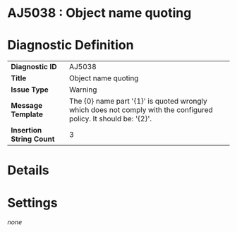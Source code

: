 # AJ5038 : Object name quoting

<style>
    .header{
        font-weight: bold;
        text-align: left;
    }
</style>

# Diagnostic Definition

<table>
  <tr>
    <td class="header">Diagnostic ID</td>
    <td>AJ5038</td>
  </tr>
  <tr>
    <td class="header">Title</td>
    <td>Object name quoting</td>
  </tr>
  <tr>
    <td class="header">Issue Type</td>
    <td>Warning</td>
  </tr>
  <tr>
    <td class="header">Message Template</td>
    <td>The {0} name part '{1}' is quoted wrongly which does not comply with the configured policy. It should be: '{2}'.</td>
  </tr>
  <tr>
    <td class="header">Insertion String Count</td>
    <td>3</td>
  </tr>
</table>

# Details



# Settings

*none*

